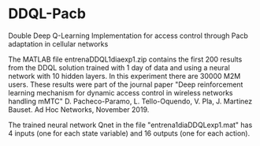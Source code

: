 # DDQL-Pacb
Double Deep Q-Learning Implementation for access control through Pacb adaptation in cellular networks

The MATLAB file entrenaDDQL1diaexp1.zip contains the first 200 results from the DDQL solution trained with 1 day of data and using a neural network with 10 hidden layers. In this experiment there are 30000 M2M users. These results were part of the journal paper "Deep reinforcement learning mechanism for dynamic access control in wireless networks handling mMTC" D. Pacheco-Paramo, L. Tello-Oquendo, V. Pla, J. Martinez Bauset. Ad Hoc Networks, November 2019.

The trained neural network Qnet in the file "entrena1diaDDQLexp1.mat" has 4 inputs (one for each state variable) and 16 outputs (one for each action). 


